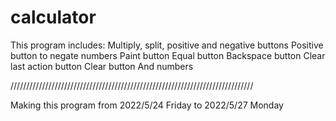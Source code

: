 # calculator

This program includes:
Multiply, split, positive and negative buttons
Positive button to negate numbers
Paint button
Equal button
Backspace button
Clear last action button
Clear button
And numbers

/////////////////////////////////////////////////////////////////////////////

Making this program from 2022/5/24 Friday to 2022/5/27 Monday
